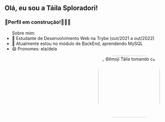## Olá, eu sou a Táila Sploradori!

### 🚧Perfil em construção!👷🏼‍♀️

<!-- <div align="left">
  <a href="https://github.com/TailaDS">
  <img height="180em" src="https://github-readme-stats.vercel.app/api?username=TailaDS&show_icons=true&theme=codeSTACKr&include_all_commits=true&count_private=true"/>
  <img height="180em" src="https://github-readme-stats.vercel.app/api/top-langs/?username=TailaDS&layout=compact&langs_count=7&theme=codeSTACKr"/>
</div> -->

<div>
  <div align="left">
    <ul> Sobre mim:
      <li>🔭 Estudante de Desenvolvimento Web na Trybe (out/2021 a out/2022)</li>
      <li>🌱 Atualmente estou no módulo de BackEnd, aprendendo MySQL</li>
      <li>😄 Pronomes: ela/dela</li>
    <ul>
  </div>

  <div align="right">
    <img align="right" alt="Bitmoji Táila tomando café" height="200" style="border-radius:50px;" src="https://media.discordapp.net/attachments/966723153881600073/966723369208774686/espresso_drink.png?width=434&height=434">
  </div>
</div>
